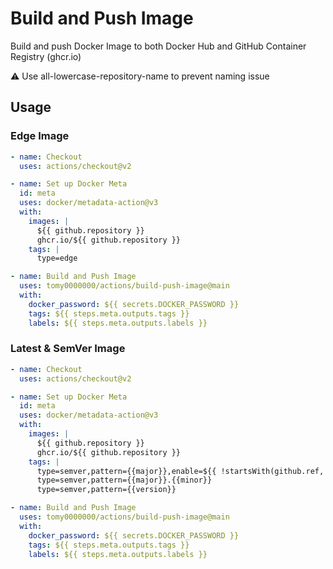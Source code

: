 # Build and Push Image

Build and push Docker Image to both Docker Hub and GitHub Container Registry (ghcr.io)

⚠️ Use all-lowercase-repository-name to prevent naming issue

## Usage

### Edge Image

```yml
- name: Checkout
  uses: actions/checkout@v2

- name: Set up Docker Meta
  id: meta
  uses: docker/metadata-action@v3
  with:
    images: |
      ${{ github.repository }}
      ghcr.io/${{ github.repository }}
    tags: |
      type=edge

- name: Build and Push Image
  uses: tomy0000000/actions/build-push-image@main
  with:
    docker_password: ${{ secrets.DOCKER_PASSWORD }}
    tags: ${{ steps.meta.outputs.tags }}
    labels: ${{ steps.meta.outputs.labels }}
```

### Latest & SemVer Image

```yml
- name: Checkout
  uses: actions/checkout@v2

- name: Set up Docker Meta
  id: meta
  uses: docker/metadata-action@v3
  with:
    images: |
      ${{ github.repository }}
      ghcr.io/${{ github.repository }}
    tags: |
      type=semver,pattern={{major}},enable=${{ !startsWith(github.ref, 'refs/tags/0.') }}
      type=semver,pattern={{major}}.{{minor}}
      type=semver,pattern={{version}}

- name: Build and Push Image
  uses: tomy0000000/actions/build-push-image@main
  with:
    docker_password: ${{ secrets.DOCKER_PASSWORD }}
    tags: ${{ steps.meta.outputs.tags }}
    labels: ${{ steps.meta.outputs.labels }}
```
